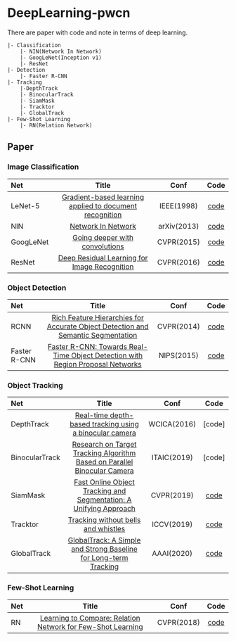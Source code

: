 # DeepLearning-pwcn
There are paper with code and note in terms of deep learning.
```
|- Classification
    |- NIN(Network In Network)
    |- GoogLeNet(Inception v1)
    |- ResNet
|- Detection
    |- Faster R-CNN
|- Tracking
    |-DepthTrack
    |- BinocularTrack
    |- SiamMask
    |- Tracktor
    |- GlobalTrack
|- Few-Shot Learning
    |- RN(Relation Network)
```

## Paper

### Image Classification
| Net | Title | Conf | Code |
|:--------|:--------:|:--------:|:--------:|
| LeNet-5 | [Gradient-based learning applied to document recognition](http://yann.lecun.com/exdb/publis/pdf/lecun-01a.pdf) | IEEE(1998) | [code]()
| NIN | [Network In Network](https://arxiv.org/pdf/1312.4400.pdf) | arXiv(2013) | [code](https://github.com/Gojay001/DeepLearning-pwcn/tree/master/Classification/NIN/Code)
| GoogLeNet | [Going deeper with convolutions](https://www.cv-foundation.org/openaccess/content_cvpr_2015/papers/Szegedy_Going_Deeper_With_2015_CVPR_paper.pdf) | CVPR(2015) | [code](https://github.com/Gojay001/DeepLearning-pwcn/tree/master/Classification/GoogLeNet/Code)
| ResNet | [Deep Residual Learning for Image Recognition](http://openaccess.thecvf.com/content_cvpr_2016/papers/He_Deep_Residual_Learning_CVPR_2016_paper.pdf) | CVPR(2016) | [code](https://github.com/Gojay001/DeepLearning-pwcn/tree/master/Classification/ResNet/Code)

### Object Detection
| Net | Title | Conf | Code |
|:--------|:--------:|:--------:|:--------:|
| RCNN | [Rich Feature Hierarchies for Accurate Object Detection and Semantic Segmentation](http://openaccess.thecvf.com/content_cvpr_2014/papers/Girshick_Rich_Feature_Hierarchies_2014_CVPR_paper.pdf) | CVPR(2014) | [code]()
| Faster R-CNN | [Faster R-CNN: Towards Real-Time Object Detection with Region Proposal Networks](https://arxiv.org/pdf/1506.01497.pdf) | NIPS(2015) | [code](https://github.com/Gojay001/faster-rcnn.pytorch)

### Object Tracking
| Net | Title | Conf | Code |
|:--------|:--------:|:--------:|:--------:|
| DepthTrack | [Real-time depth-based tracking using a binocular camera](https://github.com/Gojay001/DeepLearning-pwcn/tree/master/Tracking/Binocular%20camera/DepthTrack.pdf) | WCICA(2016) | [code]
| BinocularTrack | [Research on Target Tracking Algorithm Based on Parallel Binocular Camera](https://github.com/Gojay001/DeepLearning-pwcn/blob/master/Tracking/Binocular%20camera/BinocularTrack.pdf) | ITAIC(2019) | [code]
| SiamMask | [Fast Online Object Tracking and Segmentation: A Unifying Approach](http://openaccess.thecvf.com/content_CVPR_2019/papers/Wang_Fast_Online_Object_Tracking_and_Segmentation_A_Unifying_Approach_CVPR_2019_paper.pdf) | CVPR(2019) | [code](https://github.com/Gojay001/SiamMask)
| Tracktor | [Tracking without bells and whistles](https://arxiv.org/pdf/1903.05625.pdf) | ICCV(2019) | [code](https://github.com/Gojay001/tracking_wo_bnw)
| GlobalTrack | [GlobalTrack: A Simple and Strong Baseline for Long-term Tracking](https://arxiv.org/pdf/1912.08531.pdf) | AAAI(2020) | [code](https://github.com/huanglianghua/GlobalTrack)

### Few-Shot Learning
| Net | Title | Conf | Code |
|:--------|:--------:|:--------:|:--------:|
| RN | [Learning to Compare: Relation Network for Few-Shot Learning](https://arxiv.org/abs/1711.06025) | CVPR(2018) | [code](https://github.com/Gojay001/LearningToCompare_FSL)